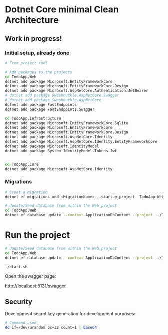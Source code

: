 # Dotnet Core minimal Clean Architecture

## Work in progress!

### Initial setup, already done
```bash
# From project root

# Add packages to the projects
cd TodoApp.Web 
dotnet add package Microsoft.EntityFrameworkCore
dotnet add package Microsoft.EntityFrameworkCore.Design
dotnet add package Microsoft.AspNetCore.Authentication.JwtBearer
# dotnet add package Swashbuckle.AspNetCore.Swagger
# dotnet add package Swashbuckle.AspNetCore
dotnet add package FastEndpoints
dotnet add package FastEndpoints.Swagger

cd TodoApp.Infrastructure
dotnet add package Microsoft.EntityFrameworkCore.Sqlite
dotnet add package Microsoft.EntityFrameworkCore
dotnet add package Microsoft.EntityFrameworkCore.Design
dotnet add package Microsoft.AspNetCore.Identity
dotnet add package Microsoft.AspNetCore.Identity.EntityFrameworkCore
dotnet add package Microsoft.IdentityModel
dotnet add package System.IdentityModel.Tokens.Jwt


cd TodoApp.Core
dotnet add package Microsoft.AspNetCore.Identity
```

### Migrations
```bash
# Creat a migration
dotnet ef migrations add <MigrationName> --startup-project  TodoApp.Web/TodoApp.Web.csproj --project TodoApp.Infrastructure/TodoApp.Infrastructure.csproj

# Update/Seed database from within the Web project
cd TodoApp.Web
dotnet ef database update --context ApplicationDbContext --project ../TodoApp.Infrastructure/TodoApp.Infrastructure.csproj --startup-project TodoApp.Web.csproj

```

# Run the project

```bash
# Update/Seed database from within the Web project
cd TodoApp.Web
dotnet ef database update --context ApplicationDbContext --project ../TodoApp.Infrastructure/TodoApp.Infrastructure.csproj --startup-project TodoApp.Web.csproj

./start.sh
```

Open the swagger page:

[http://localhost:5131/swagger](http://localhost:5131/swagger)


## Security

Development secret key generation for development purposes:
```bash
# Command used 
dd if=/dev/urandom bs=32 count=1 | base64
```